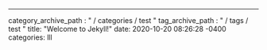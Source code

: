 ---
category_archive_path : " / categories / test "
tag_archive_path : " / tags / test "
title: "Welcome to Jekyll!"
date: 2020-10-20 08:26:28 -0400
categories: lll
